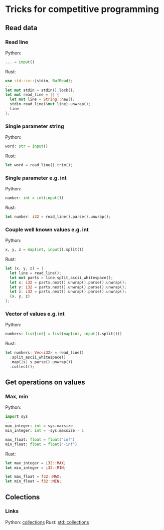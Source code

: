 # Tricks for competitive programming

## Read data

### Read line

Python:

 ```Python
... = input()
```

Rust:

```Rust
use std::io::{stdin, BufRead};
...
let mut stdin = stdin().lock();
let mut read_line = || {
  let mut line = String::new();
  stdin.read_line(&mut line).unwrap();
  line
};
```

### Single parameter string

Python:

```Python
word: str = input()
```

Rust:

```Rust
let word = read_line().trim();
```

### Single parameter e.g. int

Python:

```Python
number: int = int(input())
```

Rust:

```Rust
let number: i32 = read_line().parse().unwrap();
```

### Couple well known values e.g. int

Python:

```Python
x, y, z = map(int, input().split())
```

Rust:

```Rust
let (x, y, z) = {
  let line = read_line();
  let mut parts = line.split_ascii_whitespace();
  let x: i32 = parts.next().unwrap().parse().unwrap();
  let y: i32 = parts.next().unwrap().parse().unwrap();
  let z: i32 = parts.next().unwrap().parse().unwrap();
  (x, y, z)
};
```

### Vector of values e.g. int

Python:

```Python
numbers: list[int] = list(map(int, input().split()))
```

Rust:

```Rust
let numbers: Vec<i32> = read_line()
  .split_ascii_whitespace()
  .map(|s| s.parse().unwrap())
  .collect();
```

## Get operations on values

### Max, min

Python:

```Python
import sys
...
max_integer: int = sys.maxsize
min_integer: int = -sys.maxsize - 1

max_float: float = float("inf")
min_float: float = float("-inf")
```

Rust:

```Rust
let max_integer = i32::MAX;
let min_integer = i32::MIN;

let max_float = f32::MAX;
let min_float = f32::MIN;
```

## Colections

### Links

Python:
[collections](https://docs.python.org/3/library/collections.html)
Rust:
[std::collections](https://doc.rust-lang.org/std/collections/index.html)
